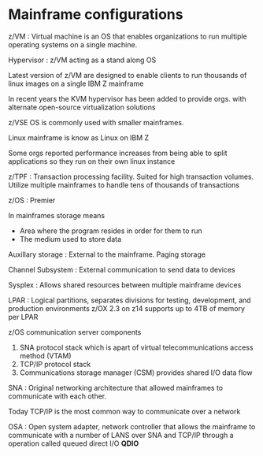 
# Mainframe configurations

z/VM
: Virtual machine is an OS that enables organizations to run multiple operating systems on a single machine.

Hypervisor
: z/VM acting as a stand along OS

Latest version of z/VM are designed to enable clients to run thousands of linux images on a single IBM Z mainframe

In recent years the KVM hypervisor has been added to provide orgs. with alternate open-source virtualization solutions

z/VSE OS is commonly used with smaller mainframes. 

Linux mainframe is know as Linux on IBM Z

Some orgs reported performance increases from being able to split applications so they  run on their own linux instance

z/TPF
: Transaction processing facility. Suited for high transaction volumes. Utilize multiple mainframes to handle tens of thousands of transactions

z/OS 
: Premier 

In mainframes storage means
* Area where the program resides in order for them to run
* The medium used to store data

Auxillary storage
: External to the mainframe. Paging storage

Channel Subsystem
: External communication to send data to devices

Sysplex
: Allows shared resources between multiple mainframe devices

LPAR
: Logical partitions, separates divisions for testing, development, and production environments z/OX 2.3 on z14 supports up to 4TB of memory per LPAR

z/OS communication server components
1. SNA protocol stack which is apart of virtual telecommunications access method (VTAM)
2. TCP/IP protocol stack 
3. Communications storage manager (CSM) provides shared I/O data flow 


SNA
: Original networking architecture that allowed mainframes to communicate with each other.

Today TCP/IP is the most common way to communicate over a network

OSA
: Open system adapter, network controller that allows the mainframe to communicate with a number of LANS over SNA and TCP/IP through a operation called queued direct I/O **QDIO**


